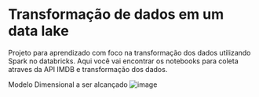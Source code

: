 # Transformação de dados em um data lake
Projeto para aprendizado com foco na transformação dos dados utilizando Spark no databricks. Aqui você vai encontrar os notebooks para coleta atraves da API IMDB e transformação dos dados.

Modelo Dimensional a ser alcançado
![image](https://github.com/arturlauth/Projeto-Streaming-filmes/assets/63745619/62b53ebb-f26e-4d62-a7b1-1ef90f546d13)


